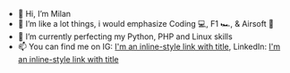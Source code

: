 - 👋 Hi, I’m Milan
- 👀 I’m like a lot things, i would emphasize Coding 💻, F1 🏎️, & Airsoft 🔫
- 🌱 I’m currently perfecting my Python, PHP and Linux skills
- 📫 You can find me on IG: [I'm an inline-style link with title](https://www.instagram.com/milanbalabanovic/ "@milan.balabanovic"), LinkedIn: [I'm an inline-style link with title](https://www.linkedin.com/in/milanbalabanovic/ "@milanbalabanovic")

<!---
M1K1B/M1K1B is a ✨ special ✨ repository because its `README.md` (this file) appears on your GitHub profile.
You can click the Preview link to take a look at your changes.
--->
